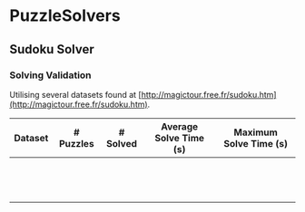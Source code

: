 # PuzzleSolvers

## Sudoku Solver

### Solving Validation
Utilising several datasets found at [http://magictour.free.fr/sudoku.htm](http://magictour.free.fr/sudoku.htm).

| Dataset | # Puzzles | # Solved | Average Solve Time (s) | Maximum Solve Time (s) |
|---------|-----------|----------|------------------------|------------------------|
|         |           |          |                        |                        |
|         |           |          |                        |                        |
|         |           |          |                        |                        |
|         |           |          |                        |                        |
|         |           |          |                        |                        |
|         |           |          |                        |                        |
|         |           |          |                        |                        |
|         |           |          |                        |                        |
|         |           |          |                        |                        |
|         |           |          |                        |                        |
|         |           |          |                        |                        |
|         |           |          |                        |                        |
|         |           |          |                        |                        |
